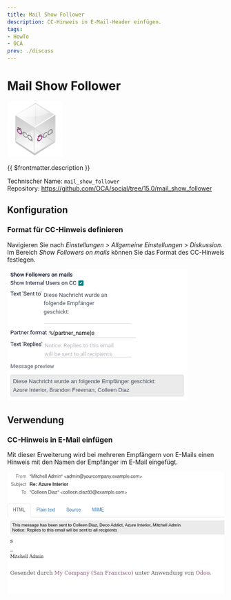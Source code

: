```yaml
---
title: Mail Show Follower
description: CC-Hinweis in E-Mail-Header einfügen.
tags:
- HowTo
- OCA
prev: ./discuss
---
```

# Mail Show Follower
![icon_oca_app](assets/icon_oca_app.png)

{{ $frontmatter.description }}

Technischer Name: `mail_show_follower`\
Repository: <https://github.com/OCA/social/tree/15.0/mail_show_follower>

## Konfiguration

### Format für CC-Hinweis definieren

Navigieren Sie nach *Einstellungen > Allgemeine Einstellungen > Diskussion*. Im Bereich *Show Followers on mails* können Sie das Format des CC-Hinweis festlegen.

![](assets/Mail%20Show%20Follower.png)

## Verwendung

### CC-Hinweis in E-Mail einfügen

Mit dieser Erweiterung wird bei mehreren Empfängern von E-Mails einen Hinweis mit den Namen der Empfänger im E-Mail eingefügt.

![](assets/Mail%20Show%20Follower%20Example.png)